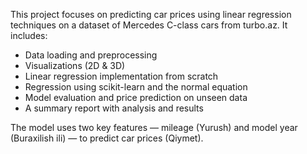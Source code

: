 This project focuses on predicting car prices using linear regression techniques on a dataset of Mercedes C-class cars from turbo.az. It includes:

- Data loading and preprocessing
- Visualizations (2D & 3D)
- Linear regression implementation from scratch
- Regression using scikit-learn and the normal equation
- Model evaluation and price prediction on unseen data
- A summary report with analysis and results

The model uses two key features — mileage (Yurush) and model year (Buraxilish ili) — to predict car prices (Qiymet).
